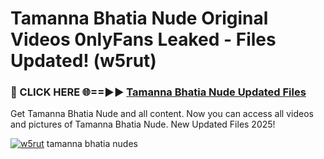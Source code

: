 # Tamanna Bhatia Nude Original Videos 0nlyFans Leaked - Files Updated! (w5rut)

<h3>🔴 CLICK HERE 🌐==►► <a href="https://tinyurl.com/yc6ubb5a" rel="nofollow">Tamanna Bhatia Nude Updated Files</a></h3>

Get Tamanna Bhatia Nude and all content. Now you can access all videos and pictures of Tamanna Bhatia Nude. New Updated Files 2025!

[![w5rut](https://i.imgur.com/7eu0CRL.gif)](https://tinyurl.com/yc6ubb5a)
tamanna bhatia nudes
